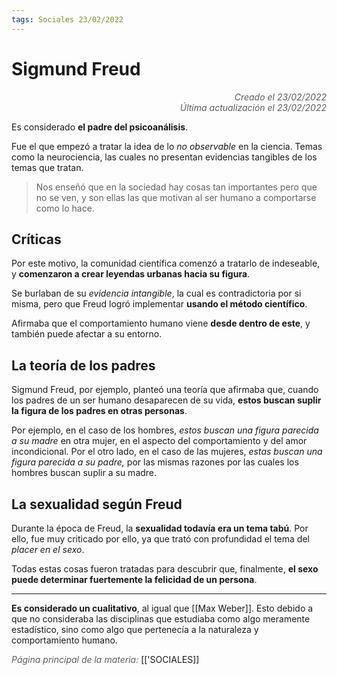 ```yaml
---
tags: Sociales 23/02/2022
---
```


# Sigmund Freud
<div style="text-align: right; opacity: 0.7; font-style: italic;">Creado el 23/02/2022</div>
<div style="text-align: right; opacity: 0.7; font-style: italic;">Última actualización el 23/02/2022</div>

Es considerado **el padre del psicoanálisis**.

Fue el que empezó a tratar la idea de lo *no observable* en la ciencia. Temas como la neurociencia, las cuales no presentan evidencias tangibles de los temas que tratan.

> Nos enseñó que en la sociedad hay cosas tan importantes pero que no se ven, y son ellas las que motivan al ser humano a comportarse como lo hace.

## Críticas

Por este motivo, la comunidad científica comenzó a tratarlo de indeseable, y **comenzaron a crear leyendas urbanas hacia su figura**.

Se burlaban de su *evidencia intangible*, la cual es contradictoria por si misma, pero que Freud logró implementar **usando el método científico**.

Afirmaba que el comportamiento humano viene **desde dentro de este**, y también puede afectar a su entorno.

## La teoría de los padres

Sigmund Freud, por ejemplo, planteó una teoría que afirmaba que, cuando los padres de un ser humano desaparecen de su vida, **estos buscan suplir la figura de los padres en otras personas**.

Por ejemplo, en el caso de los hombres, *estos buscan una figura parecida a su madre* en otra mujer, en el aspecto del comportamiento y del amor incondicional.
Por el otro lado, en el caso de las mujeres, *estas buscan una figura parecida a su padre,* por las mismas razones por las cuales los hombres buscan suplir a su madre.

## La sexualidad según Freud

Durante la época de Freud, la **sexualidad todavía era un tema tabú**. Por ello, fue muy criticado por ello, ya que trató con profundidad el tema del *placer en el sexo*.

Todas estas cosas fueron tratadas para descubrir que, finalmente, **el sexo puede determinar fuertemente la felicidad de un persona**.

---

**Es considerado un cualitativo**, al igual que [[Max Weber]]. Esto debido a que no consideraba las disciplinas que estudiaba como algo meramente estadístico, sino como algo que pertenecía a la naturaleza y comportamiento humano.

<span style="opacity: 0.7; font-style: italic;">Página principal de la materia:</span> [['SOCIALES]]